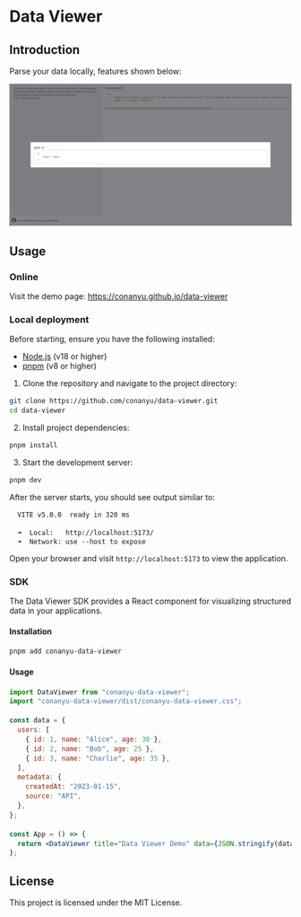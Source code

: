 # Data Viewer

## Introduction

Parse your data locally, features shown below:

![](demo.png)

## Usage

### Online

Visit the demo page: https://conanyu.github.io/data-viewer

### Local deployment

Before starting, ensure you have the following installed:

- [Node.js](https://nodejs.org/) (v18 or higher)
- [pnpm](https://pnpm.io/) (v8 or higher)

1. Clone the repository and navigate to the project directory:

```bash
git clone https://github.com/conanyu/data-viewer.git
cd data-viewer
```

2. Install project dependencies:

```bash
pnpm install
```

3. Start the development server:

```bash
pnpm dev
```

After the server starts, you should see output similar to:

```
  VITE v5.0.0  ready in 320 ms

  ➜  Local:   http://localhost:5173/
  ➜  Network: use --host to expose
```

Open your browser and visit `http://localhost:5173` to view the application.

### SDK

The Data Viewer SDK provides a React component for visualizing structured data in your applications.

#### Installation

```bash
pnpm add conanyu-data-viewer
```

#### Usage

```jsx
import DataViewer from "conanyu-data-viewer";
import "conanyu-data-viewer/dist/conanyu-data-viewer.css";

const data = {
  users: [
    { id: 1, name: "Alice", age: 30 },
    { id: 2, name: "Bob", age: 25 },
    { id: 3, name: "Charlie", age: 35 },
  ],
  metadata: {
    createdAt: "2023-01-15",
    source: "API",
  },
};

const App = () => {
  return <DataViewer title="Data Viewer Demo" data={JSON.stringify(data)} />;
};
```

## License

This project is licensed under the MIT License.

